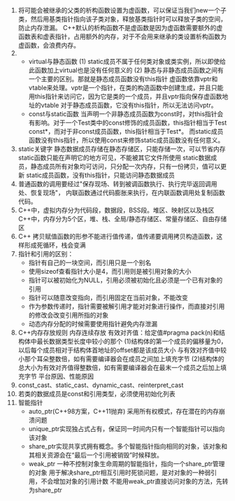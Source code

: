 1. 将可能会被继承的父类的析构函数设置为虚函数，可以保证当我们new一个子类，然后用基类指针指向该子类对象，释放基类指针时可以释放子类的空间，防止内存泄漏。
   C++默认的析构函数不是虚函数是因为虚函数需要额外的虚函数表和虚表指针，占用额外的内存，对于不会用来继承的类设置析构函数为虚函数，会浪费内存。
2. - virtual与静态函数
   (1) static成员不属于任何类对象或类实例，所以即使给此函数加上virtual也是没有任何意义的
   (2) 静态与非静态成员函数之间有一个主要的区别。那就是静态成员函数没有this指针
   虚函数依靠vptr和vtable来处理。vptr是一个指针，在类的构造函数中创建生成，并且只能用this指针来访问它，因为它是类的一个成员，并且vptr指向保存虚函数地址的vtable
   对于静态成员函数，它没有this指针，所以无法访问vptr。
   - const与static函数
   当声明一个非静态成员函数为const时，对this指针会有影响。对于一个Test类中的const修饰的成员函数，this指针相当于Test const*，而对于非const成员函数，this指针相当于Test*。
   而static成员函数没有this指针，所以使用const来修饰static成员函数没有任何意义。
3. static关键字
   静态数据成员存储在静态存储区，只能存储一次，可以节省内存
   static函数只能在声明它的地方可见，不能被其它文件所使用
   static数据成员，静态成员所有对象均可访问，只分配一次内存，只有一份拷贝，值可以更新
   static成员函数，没有this指针，只能访问静态数据成员
4. 普通函数的调用要经过"保存现场、转到被调函数执行、执行完毕返回调用处、恢复现场"，
   内联函数通过代码膨胀来执行，在内联函数调用处复制函数代码。
5. C++中，虚拟内存分为代码段，数据段，BSS段。堆区、映射区以及栈区  
   C++中，内存分为5个区，堆、栈、全局/静态存储区、常量存储区、自由存储区
6. C++ 拷贝赋值函数的形参不能进行值传递，值传递要调用拷贝构造函数，这样形成死循环，栈会变满
7. 指针和引用的区别：
   - 指针有自己的一块空间，而引用只是一个别名
   - 使用sizeof查看指针大小是4，而引用则是被引用对象的大小
   - 指针可以被初始化为NULL，引用必须被初始化且必须是一个已有对象的引用
   - 指针可以随意改变指向，而引用固定在当前对象，不能改变
   - 作为参数传递时，指针需要被解引用才能对对象进行操作，而直接对引用的修改会改变引用所指的对象
   - 动态内存分配的时候需要使用指针避免内存泄漏
8. C++内存存放规则
   内存连续存放
   有效对齐值：给定值#pragma pack(n)和结构体中最长数据类型长度中较小的那个
   (1)结构体的第一个成员的偏移量为0，以后每个成员相对于结构体首地址的offset都是该成员大小
      与有效对齐值中较小那个耳朵整数倍，如有需要编译器会在成员之间加上填充字节
   (2)结构体的总大小为有效对齐值得整数倍，如有需要编译器会在最末一个成员之后加上填充字节
   平台原因、性能原因
9.  const_cast、static_cast、dynamic_cast、reinterpret_cast
10. 若类的数据成员是const和引用类型，必须使用初始化列表
11. 智能指针
    - auto_ptr(C++98方案，C++11抛弃)
      采用所有权模式，存在潜在的内存崩溃问题
    - unique_ptr实现独占式占有，保证同一时间内只有一个智能指针可以指向该对象
    - share_ptr实现共享式拥有概念。多个智能指针指向相同的对象，该对象和其相关资源会在“最后一个引用被销毁”时候释放。
    - weak_ptr 一种不控制对象生命周期的智能指针，指向一个share_ptr管理的对象
      用于解决share_ptr相互引用时死锁问题，是对对象的一种弱引用，不会增加对象的引用计数
      不能用weak_ptr直接访问对象的方法，先转为share_ptr


